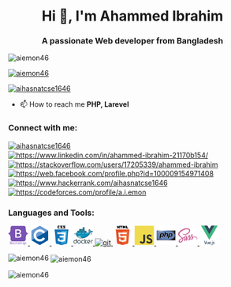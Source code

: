  <h1 align="center">Hi 👋, I'm Ahammed Ibrahim</h1>
<h3 align="center">A passionate Web developer from Bangladesh</h3>

<p align="left"> <img src="https://komarev.com/ghpvc/?username=aiemon46&label=Profile%20views&color=0e75b6&style=flat" alt="aiemon46" /> </p>

<p align="left"> <a href="https://github.com/ryo-ma/github-profile-trophy"><img src="https://github-profile-trophy.vercel.app/?username=aiemon46" alt="aiemon46" /></a> </p>

<p align="left"> <a href="https://twitter.com/aihasnatcse1646" target="blank"><img src="https://img.shields.io/twitter/follow/aihasnatcse1646?logo=twitter&style=for-the-badge" alt="aihasnatcse1646" /></a> </p>

- 📫 How to reach me **PHP, Larevel**

<h3 align="left">Connect with me:</h3>
<p align="left">
<a href="https://twitter.com/aihasnatcse1646" target="blank"><img align="center" src="https://raw.githubusercontent.com/rahuldkjain/github-profile-readme-generator/master/src/images/icons/Social/twitter.svg" alt="aihasnatcse1646" height="30" width="40" /></a>
<a href="https://linkedin.com/in/https://www.linkedin.com/in/ahammed-ibrahim-21170b154/" target="blank"><img align="center" src="https://raw.githubusercontent.com/rahuldkjain/github-profile-readme-generator/master/src/images/icons/Social/linked-in-alt.svg" alt="https://www.linkedin.com/in/ahammed-ibrahim-21170b154/" height="30" width="40" /></a>
<a href="https://stackoverflow.com/users/https://stackoverflow.com/users/17205339/ahammed-ibrahim" target="blank"><img align="center" src="https://raw.githubusercontent.com/rahuldkjain/github-profile-readme-generator/master/src/images/icons/Social/stack-overflow.svg" alt="https://stackoverflow.com/users/17205339/ahammed-ibrahim" height="30" width="40" /></a>
<a href="https://fb.com/https://web.facebook.com/profile.php?id=100009154971408" target="blank"><img align="center" src="https://raw.githubusercontent.com/rahuldkjain/github-profile-readme-generator/master/src/images/icons/Social/facebook.svg" alt="https://web.facebook.com/profile.php?id=100009154971408" height="30" width="40" /></a>
<a href="https://www.hackerrank.com/https://www.hackerrank.com/aihasnatcse1646" target="blank"><img align="center" src="https://raw.githubusercontent.com/rahuldkjain/github-profile-readme-generator/master/src/images/icons/Social/hackerrank.svg" alt="https://www.hackerrank.com/aihasnatcse1646" height="30" width="40" /></a>
<a href="https://codeforces.com/profile/https://codeforces.com/profile/a.i.emon" target="blank"><img align="center" src="https://raw.githubusercontent.com/rahuldkjain/github-profile-readme-generator/master/src/images/icons/Social/codeforces.svg" alt="https://codeforces.com/profile/a.i.emon" height="30" width="40" /></a>
</p>

<h3 align="left">Languages and Tools:</h3>
<p align="left"> <a href="https://getbootstrap.com" target="_blank" rel="noreferrer"> <img src="https://raw.githubusercontent.com/devicons/devicon/master/icons/bootstrap/bootstrap-plain-wordmark.svg" alt="bootstrap" width="40" height="40"/> </a> <a href="https://www.cprogramming.com/" target="_blank" rel="noreferrer"> <img src="https://raw.githubusercontent.com/devicons/devicon/master/icons/c/c-original.svg" alt="c" width="40" height="40"/> </a> <a href="https://www.w3schools.com/css/" target="_blank" rel="noreferrer"> <img src="https://raw.githubusercontent.com/devicons/devicon/master/icons/css3/css3-original-wordmark.svg" alt="css3" width="40" height="40"/> </a> <a href="https://www.docker.com/" target="_blank" rel="noreferrer"> <img src="https://raw.githubusercontent.com/devicons/devicon/master/icons/docker/docker-original-wordmark.svg" alt="docker" width="40" height="40"/> </a> <a href="https://git-scm.com/" target="_blank" rel="noreferrer"> <img src="https://www.vectorlogo.zone/logos/git-scm/git-scm-icon.svg" alt="git" width="40" height="40"/> </a> <a href="https://www.w3.org/html/" target="_blank" rel="noreferrer"> <img src="https://raw.githubusercontent.com/devicons/devicon/master/icons/html5/html5-original-wordmark.svg" alt="html5" width="40" height="40"/> </a> <a href="https://developer.mozilla.org/en-US/docs/Web/JavaScript" target="_blank" rel="noreferrer"> <img src="https://raw.githubusercontent.com/devicons/devicon/master/icons/javascript/javascript-original.svg" alt="javascript" width="40" height="40"/> </a> <a href="https://www.php.net" target="_blank" rel="noreferrer"> <img src="https://raw.githubusercontent.com/devicons/devicon/master/icons/php/php-original.svg" alt="php" width="40" height="40"/> </a> <a href="https://sass-lang.com" target="_blank" rel="noreferrer"> <img src="https://raw.githubusercontent.com/devicons/devicon/master/icons/sass/sass-original.svg" alt="sass" width="40" height="40"/> </a> <a href="https://vuejs.org/" target="_blank" rel="noreferrer"> <img src="https://raw.githubusercontent.com/devicons/devicon/master/icons/vuejs/vuejs-original-wordmark.svg" alt="vuejs" width="40" height="40"/> </a> </p>

<p><img align="left" src="https://github-readme-stats.vercel.app/api/top-langs?username=aiemon46&show_icons=true&locale=en&layout=compact" alt="aiemon46" /></p>

<p>&nbsp;<img align="center" src="https://github-readme-stats.vercel.app/api?username=aiemon46&show_icons=true&locale=en" alt="aiemon46" /></p>

<p><img align="center" src="https://github-readme-streak-stats.herokuapp.com/?user=aiemon46&" alt="aiemon46" /></p>

